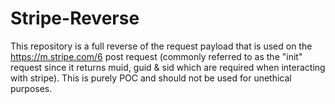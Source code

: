 # Stripe-Reverse
This repository is a full reverse of the request payload that is used on the https://m.stripe.com/6 post request (commonly referred to as the "init" request since it returns muid, guid &amp; sid which are required when interacting with stripe). This is purely POC and should not be used for unethical purposes.
